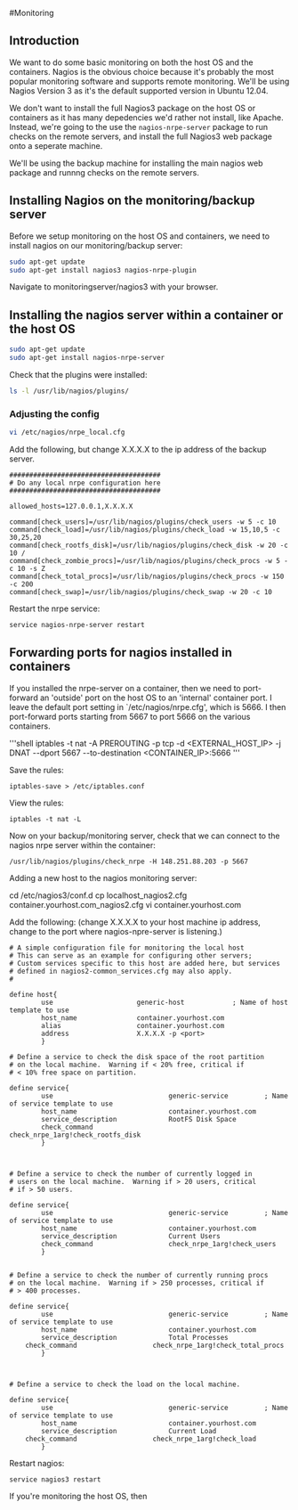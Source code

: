 #Monitoring

## Introduction

We want to do some basic monitoring on both the host OS and the containers. Nagios is the obvious choice because it's probably
the most popular monitoring software and supports remote monitoring. We'll be using Nagios Version 3 as it's the default supported version in Ubuntu 12.04.

We don't want to install the full Nagios3 package on the host OS or containers as it has many depedencies we'd rather not install, like Apache. Instead, we're going to the use the `nagios-nrpe-server` package to run checks on the remote servers, and install the full Nagios3 web package onto a seperate machine. 

We'll be using the backup machine for installing the main nagios web package and runnng checks on the remote servers.

## Installing Nagios on the monitoring/backup server

Before we setup monitoring on the host OS and containers, we need to install nagios on our monitoring/backup server:

```bash
sudo apt-get update
sudo apt-get install nagios3 nagios-nrpe-plugin
```

Navigate to monitoringserver/nagios3 with your browser.

## Installing the nagios server within a container or the host OS

```bash
sudo apt-get update
sudo apt-get install nagios-nrpe-server
```

Check that the plugins were installed:

```bash
ls -l /usr/lib/nagios/plugins/
```

### Adjusting the config

```bash
vi /etc/nagios/nrpe_local.cfg
```

Add the following, but change X.X.X.X to the ip address of the backup server. 

```
######################################
# Do any local nrpe configuration here
######################################

allowed_hosts=127.0.0.1,X.X.X.X

command[check_users]=/usr/lib/nagios/plugins/check_users -w 5 -c 10
command[check_load]=/usr/lib/nagios/plugins/check_load -w 15,10,5 -c 30,25,20
command[check_rootfs_disk]=/usr/lib/nagios/plugins/check_disk -w 20 -c 10 /
command[check_zombie_procs]=/usr/lib/nagios/plugins/check_procs -w 5 -c 10 -s Z
command[check_total_procs]=/usr/lib/nagios/plugins/check_procs -w 150 -c 200
command[check_swap]=/usr/lib/nagios/plugins/check_swap -w 20 -c 10
```

Restart the nrpe service:

```bash
service nagios-nrpe-server restart
```

## Forwarding ports for nagios installed in containers

If you installed the nrpe-server on a container, then we need to port-forward an 'outside' port on the host OS to an 'internal' container port. I leave the default port setting in `/etc/nagios/nrpe.cfg', which is 5666. I then port-forward ports starting from 5667 to port 5666 on the various containers.


'''shell
iptables -t nat -A PREROUTING -p tcp -d <EXTERNAL_HOST_IP> -j DNAT --dport 5667 --to-destination <CONTAINER_IP>:5666
'''

Save the rules:

```
iptables-save > /etc/iptables.conf
```

View the rules:

```
iptables -t nat -L
```

Now on your backup/monitoring server, check that we can connect to the nagios nrpe server within the container:

```
/usr/lib/nagios/plugins/check_nrpe -H 148.251.88.203 -p 5667
```

Adding a new host to the nagios monitoring server:

cd /etc/nagios3/conf.d
cp localhost_nagios2.cfg container.yourhost.com_nagios2.cfg
vi container.yourhost.com

Add the following: (change X.X.X.X to your host machine ip address, change <port> to the port where nagios-npre-server is listening.)

```
# A simple configuration file for monitoring the local host
# This can serve as an example for configuring other servers;
# Custom services specific to this host are added here, but services
# defined in nagios2-common_services.cfg may also apply.
# 

define host{
        use                     generic-host            ; Name of host template to use
        host_name              	container.yourhost.com
        alias                   container.yourhost.com
        address                 X.X.X.X -p <port>
        }

# Define a service to check the disk space of the root partition
# on the local machine.  Warning if < 20% free, critical if
# < 10% free space on partition.

define service{
        use                             generic-service         ; Name of service template to use
        host_name                       container.yourhost.com
        service_description             RootFS Disk Space
        check_command                   check_nrpe_1arg!check_rootfs_disk
        }



# Define a service to check the number of currently logged in
# users on the local machine.  Warning if > 20 users, critical
# if > 50 users.

define service{
        use                             generic-service         ; Name of service template to use
        host_name                       container.yourhost.com
        service_description             Current Users
        check_command                   check_nrpe_1arg!check_users
        }


# Define a service to check the number of currently running procs
# on the local machine.  Warning if > 250 processes, critical if
# > 400 processes.

define service{
        use                             generic-service         ; Name of service template to use
        host_name                       container.yourhost.com
        service_description             Total Processes
	check_command                   check_nrpe_1arg!check_total_procs
        }



# Define a service to check the load on the local machine. 

define service{
        use                             generic-service         ; Name of service template to use
        host_name                       container.yourhost.com
        service_description             Current Load
	check_command                   check_nrpe_1arg!check_load
        }

```

Restart nagios:

```
service nagios3 restart
```

If you're monitoring the host OS, then 
